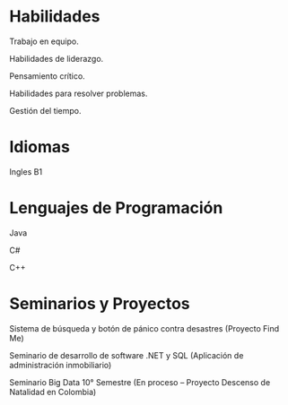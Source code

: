 # Habilidades
Trabajo en equipo.

Habilidades de liderazgo.

Pensamiento crítico.

Habilidades para resolver problemas.

Gestión del tiempo.

# Idiomas
Ingles B1

# Lenguajes de Programación
Java

C#

C++

# Seminarios y Proyectos
Sistema de búsqueda y botón de pánico contra desastres (Proyecto Find Me)

Seminario de desarrollo de software .NET y SQL (Aplicación de administración inmobiliario) 

Seminario Big Data 10° Semestre (En proceso – Proyecto Descenso de Natalidad en Colombia)

